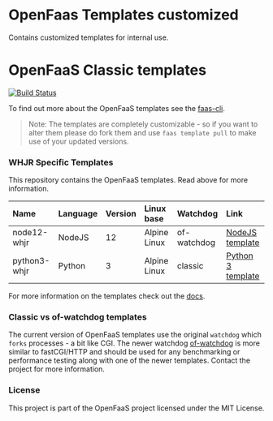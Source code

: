 # OpenFaas Templates customized

Contains customized templates for internal use.

# OpenFaaS Classic templates

[![Build Status](https://github.com/openfaas/templates/workflows/ci-only/badge.svg?branch=master)](https://github.com/openfaas/templates/actions)

To find out more about the OpenFaaS templates see the [faas-cli](https://github.com/openfaas/faas-cli).

> Note: The templates are completely customizable - so if you want to alter them please do fork them and use `faas template pull` to make use of your updated versions.

### WHJR Specific Templates

This repository contains the OpenFaaS templates. Read above for more information.

| Name | Language | Version | Linux base | Watchdog | Link
|:-----|:---------|:--------|:-----------|:---------|:----
| node12-whjr | NodeJS | 12 | Alpine Linux | of-watchdog | [NodeJS template](https://github.com/openfaas/templates/tree/master/template/node12)
| python3-whjr | Python | 3 | Alpine Linux | classic | [Python 3 template](https://github.com/openfaas/templates/tree/master/template/python3)

For more information on the templates check out the [docs](https://docs.openfaas.com/cli/templates/).

### Classic vs of-watchdog templates

The current version of OpenFaaS templates use the original `watchdog` which `forks` processes - a bit like CGI. The newer watchdog [of-watchdog](https://github.com/openfaas-incubator/of-watchdog) is more similar to fastCGI/HTTP and should be used for any benchmarking or performance testing along with one of the newer templates. Contact the project for more information.


### License

This project is part of the OpenFaaS project licensed under the MIT License.
